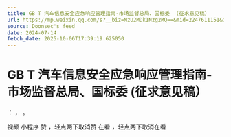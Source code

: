 ```yaml
---
title: GB T 汽车信息安全应急响应管理指南-市场监督总局、国标委  (征求意见稿）
url: https://mp.weixin.qq.com/s?__biz=MzU2MDk1Nzg2MQ==&mid=2247611151&idx=1&sn=05f52ecef9a457c2cdef63c82cbc9e1b
source: Doonsec's feed
date: 2024-07-14
fetch_date: 2025-10-06T17:39:19.625050
---
```


# GB T 汽车信息安全应急响应管理指南-市场监督总局、国标委  (征求意见稿）

：
，
。

视频
小程序
赞
，轻点两下取消赞
在看
，轻点两下取消在看